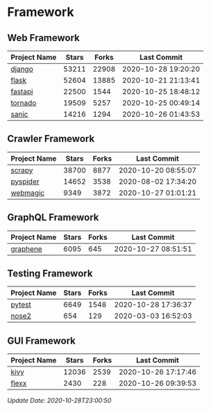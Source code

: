 # Framework

## Web Framework
| Project Name | Stars | Forks | Last Commit |
| ------------ | ----- | ----- | ----------- |
| [django](https://github.com/django/django) | 53211 | 22908 | 2020-10-28 19:20:20 |
| [flask](https://github.com/pallets/flask) | 52604 | 13885 | 2020-10-21 21:13:41 |
| [fastapi](https://github.com/tiangolo/fastapi) | 22500 | 1544 | 2020-10-25 18:48:12 |
| [tornado](https://github.com/tornadoweb/tornado) | 19509 | 5257 | 2020-10-25 00:49:14 |
| [sanic](https://github.com/huge-success/sanic) | 14216 | 1294 | 2020-10-26 01:43:53 |

## Crawler Framework
| Project Name | Stars | Forks | Last Commit |
| ------------ | ----- | ----- | ----------- |
| [scrapy](https://github.com/scrapy/scrapy) | 38700 | 8877 | 2020-10-20 08:55:07 |
| [pyspider](https://github.com/binux/pyspider) | 14652 | 3538 | 2020-08-02 17:34:20 |
| [webmagic](https://github.com/code4craft/webmagic) | 9349 | 3872 | 2020-10-27 01:01:21 |

## GraphQL Framework
| Project Name | Stars | Forks | Last Commit |
| ------------ | ----- | ----- | ----------- |
| [graphene](https://github.com/graphql-python/graphene) | 6095 | 645 | 2020-10-27 08:51:51 |

## Testing Framework
| Project Name | Stars | Forks | Last Commit |
| ------------ | ----- | ----- | ----------- |
| [pytest](https://github.com/pytest-dev/pytest) | 6649 | 1548 | 2020-10-28 17:36:37 |
| [nose2](https://github.com/nose-devs/nose2) | 654 | 129 | 2020-03-03 16:52:03 |

## GUI Framework
| Project Name | Stars | Forks | Last Commit |
| ------------ | ----- | ----- | ----------- |
| [kivy](https://github.com/kivy/kivy) | 12036 | 2539 | 2020-10-26 17:17:46 |
| [flexx](https://github.com/flexxui/flexx) | 2430 | 228 | 2020-10-26 09:39:53 |

*Update Date: 2020-10-28T23:00:50*